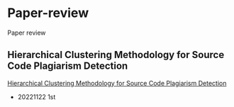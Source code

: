 # Paper-review

Paper review

## Hierarchical Clustering Methodology for Source Code Plagiarism Detection
[Hierarchical Clustering Methodology for Source Code Plagiarism Detection](http://uci.kci.go.kr/resolution/result.do?res_cd=G704-000854.2007.11.1.006&res_svc_cd=)


* 20221122 1st
